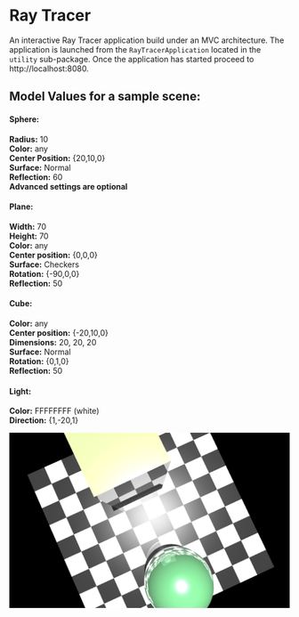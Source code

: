 # Ray Tracer

An interactive Ray Tracer application build under an MVC architecture.
The application is launched from the `RayTracerApplication` located in the `utility` sub-package. Once the application has started proceed to http://localhost:8080.


## Model Values for a sample scene:
#### Sphere:
**Radius:** 10\
**Color:** any\
**Center Position:** {20,10,0}\
**Surface:** Normal\
**Reflection:** 60\
**Advanced settings are optional**

#### Plane:
**Width:** 70\
**Height:** 70\
**Color:** any\
**Center position:** {0,0,0}\
**Surface:** Checkers\
**Rotation:** {-90,0,0}\
**Reflection:** 50

#### Cube:
**Color:** any\
**Center position:** {-20,10,0}\
**Dimensions:** 20, 20, 20\
**Surface:** Normal\
**Rotation:** {0,1,0}\
**Reflection:** 50

#### Light:
**Color:** FFFFFFFF (white)\
**Direction:** {1,-20,1}


![Alt text](https://github.com/SuleymanOr/ProjectMasters/blob/read_me/Sphere_Cube.png "Sample Image")


